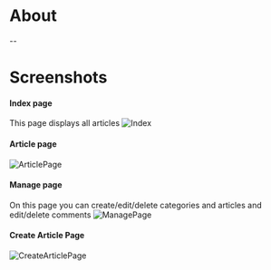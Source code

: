 # About
--

# Screenshots

#### Index page
This page displays all articles
![Index](https://i.imgur.com/8lRE7XC.png)

#### Article page
![ArticlePage](https://i.imgur.com/DXMDcO1.png)

#### Manage page
On this page you can create/edit/delete categories and articles and edit/delete comments
![ManagePage](https://i.imgur.com/qSCKXmN.png)

#### Create Article Page
![CreateArticlePage](https://i.imgur.com/NQ4PXmz.png)